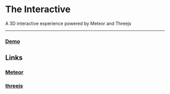 The Interactive 
=======

A 3D interactive experience powered by Meteor and ‪Threejs‬

--------
### [Demo](http://interactive3d.meteor.com/)

Links
--------
### [Meteor](https://www.meteor.com/)
### [threejs](http://threejs.org)
